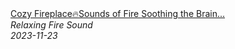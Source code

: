 <!--2024-01-14 01:04:00-->
<div class="yb">
  <a class="nodecor" href="/index.html?relaks/cozy_fireplacesounds_of_fire_soothing_the_brain_24_hours">
    <img class="preview" data-videoid="s56sXXxkbmo" src="https://i.ytimg.com/vi/s56sXXxkbmo/hqdefault.jpg" align="middle" alt="">
  </a>
  <div class="inlbl text">
    <a class="nodecor" href="/index.html?relaks/cozy_fireplacesounds_of_fire_soothing_the_brain_24_hours">Cozy Fireplace🔥Sounds of Fire Soothing the Brain...</a><br>
    <i class="smaller2">Relaxing Fire Sound</i><br>
    <i class="smaller3">2023-11-23</i>
  </div>
</div>
